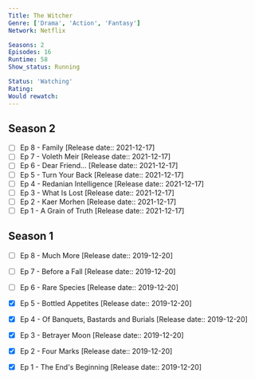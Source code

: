 ```yaml
---
Title: The Witcher
Genre: ['Drama', 'Action', 'Fantasy']
Network: Netflix

Seasons: 2
Episodes: 16
Runtime: 58
Show_status: Running

Status: 'Watching'
Rating: 
Would rewatch: 
---
```


## Season 2
- [ ] Ep 8 - Family [Release date:: 2021-12-17]
- [ ] Ep 7 - Voleth Meir [Release date:: 2021-12-17]
- [ ] Ep 6 - Dear Friend... [Release date:: 2021-12-17]
- [ ] Ep 5 - Turn Your Back [Release date:: 2021-12-17]
- [ ] Ep 4 - Redanian Intelligence [Release date:: 2021-12-17]
- [ ] Ep 3 - What Is Lost [Release date:: 2021-12-17]
- [ ] Ep 2 - Kaer Morhen [Release date:: 2021-12-17]
- [ ] Ep 1 - A Grain of Truth [Release date:: 2021-12-17]

## Season 1
- [ ] Ep 8 - Much More [Release date:: 2019-12-20]
- [ ] Ep 7 - Before a Fall [Release date:: 2019-12-20]
- [ ] Ep 6 - Rare Species [Release date:: 2019-12-20]
- [x] Ep 5 - Bottled Appetites [Release date:: 2019-12-20]
- [x] Ep 4 - Of Banquets, Bastards and Burials [Release date:: 2019-12-20]
- [x] Ep 3 - Betrayer Moon [Release date:: 2019-12-20]
- [x] Ep 2 - Four Marks [Release date:: 2019-12-20]
- [x] Ep 1 - The End's Beginning [Release date:: 2019-12-20]


